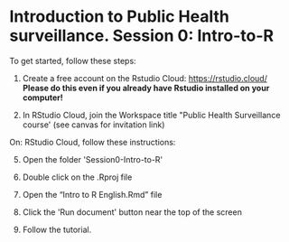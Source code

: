 # Introduction to Public Health surveillance. Session 0: Intro-to-R

To get started, follow these steps:

1. Create a free account on the Rstudio Cloud: https://rstudio.cloud/ **Please do this even if you already have Rstudio installed on your computer!**

2. In RStudio Cloud, join the Workspace title "Public Health Surveillance course' (see canvas for invitation link)

On: RStudio Cloud, follow these instructions:

5. Open the folder 'Session0-Intro-to-R'

6. Double click on the .Rproj file

7.  Open the “Intro to R English.Rmd” file 

8. Click the 'Run document' button near the top of the screen

9. Follow the tutorial.
